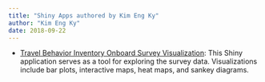 ```yaml
---
title: "Shiny Apps authored by Kim Eng Ky"
author: "Kim Eng Ky"
date: 2018-09-22
---
```


* <a href="https://kkimeng.shinyapps.io/travelbehaviorinventory">Travel Behavior Inventory Onboard Survey Visualization</a>: This Shiny application serves as a tool for exploring the survey data. Visualizations include bar plots, interactive maps, heat maps, and sankey diagrams.
